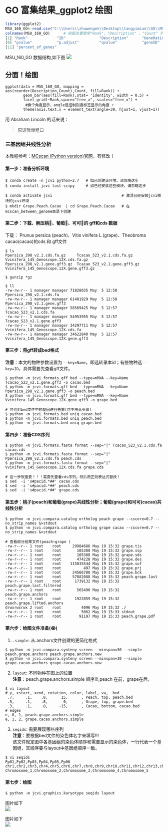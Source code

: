 
# GO 富集结果_ggplot2 绘图   

```r
library(ggplot2)
MSU_160_GO<-read.csv("C:\\Users\\zhuwengen\\Desktop\\tangyimiao\\GO\\MSU_160_GO.csv",stringsAsFactors = TRUE)
colnames(MSU_160_GO)      # 绘图主要使用"Rank"，"Description" ，"Count" 列
[1] "Rank"             "ID"               "Description"      "GeneRatio"        "BgRatio"         
[6] "pvalue"           "p.adjust"         "qvalue"           "geneID"           "Count"           
[11] "percent_of_genes"
```

MSU_160_GO 数据结构,如下图
![](./picture/MSU_160_GO.jpg)  



## 分面！绘图
```
ggplot(data = MSU_160_GO, mapping = aes(reorder(Description,Count),Count, fill=Rank)) +
        geom_bar(aes(fill=Rank),stat= 'identity', width = 0.5) +
        facet_grid(~Rank,space="free_x", scales="free_x") + 
         #换个角度显示，angle是控制刻度标签显示的角度 + 
        theme(axis.text.x = element_text(angle=30, hjust=1, vjust=1))
```








用 Abraham Lincoln 的话来说：

> 原谅我爆粗口

### 三基因组共线性分析
本教程参考：[MCscan (Python version)官网](https://genehub.wordpress.com/2019/07/05/mcscanx-%E6%B5%8B%E8%AF%95/)，有修改！

#### 第一步：准备分析环境  
```
$ conda create -n jcvi python=2.7   # 如已创建该环境，请忽略这步
$ conda install jcvi last scipy     # 如已经安装这些模块，请忽略这步

$ conda activate jcvi                               # 激活已经安装jcvi模块的jcvi环境
$ mkdir Grape.Peach.Cacao  | cd Grape.Peach.Cacao   # 在mcscan_between_genome目录下创建
```

#### 第二步：下载、解压桃🍑、葡萄🍇、可可🥥的 gff和cds 数据  
下载： Prunus persica (peach)、Vitis vinifera L.(grape)、Theobroma cacao(cacao)的cds 和 gff文件

```
$ ls
Ppersica_298_v2.1.cds.fa.gz     Tcacao_523_v2.1.cds.fa.gz     Vvinifera_145_Genoscope.12X.cds.fa.gz
Ppersica_298_v2.1.gene.gff3.gz  Tcacao_523_v2.1.gene.gff3.gz  Vvinifera_145_Genoscope.12X.gene.gff3.gz

$ gunzip *gz

$ ll
-rw-rw-r-- 1 manager manager 71828035 May  5 12:58 Ppersica_298_v2.1.cds.fa
-rw-rw-r-- 1 manager manager 61401929 May  5 12:58 Ppersica_298_v2.1.gene.gff3
-rw-rw-r-- 1 manager manager 58569425 May  5 12:57 Tcacao_523_v2.1.cds.fa
-rw-rw-r-- 1 manager manager 54953955 May  5 12:57 Tcacao_523_v2.1.gene.gff3
-rw-rw-r-- 1 manager manager 34297711 May  5 12:57 Vvinifera_145_Genoscope.12X.cds.fa
-rw-rw-r-- 1 manager manager 34622840 May  5 12:57 Vvinifera_145_Genoscope.12X.gene.gff3
```


#### 第三步：将gff转成bed格式  
**注意**：本文的物种参数设置为 `--key=Name`，即选转录本id；有些物种选`--key=ID`，具体需要先查看gff文件。
```
$ python -m jcvi.formats.gff bed --type=mRNA --key=Name Tcacao_523_v2.1.gene.gff3 -o cacao.bed
$ python -m jcvi.formats.gff bed --type=mRNA --key=Name Ppersica_298_v2.1.gene.gff3 -o peach.bed
$ python -m jcvi.formats.gff bed --type=mRNA --key=Name Vvinifera_145_Genoscope.12X.gene.gff3 -o grape.bed  

# 可也对bed文件中的基因进行去重(可不用此步骤)  
$ python -m jcvi.formats.bed uniq cacao.bed  
$ python -m jcvi.formats.bed uniq peach.bed  
$ python -m jcvi.formats.bed uniq grape.bed  
```  

#### 第四步：准备CDS序列   
```
$ python -m jcvi.formats.fasta format --sep="|" Tcacao_523_v2.1.cds.fa cacao.cds 
$ python -m jcvi.formats.fasta format --sep="|" Ppersica_298_v2.1.cds.fa peach.cds 
$ python -m jcvi.formats.fasta format --sep="|" Vvinifera_145_Genoscope.12X.cds.fa grape.cds 

# 这一步很重要！！！需要先查看cds序列，然后用正则表达式替换！   
$ sed  -i 's#pacid.*##' cacao.cds  
$ sed  -i 's#pacid.*##' peach.cds  
$ sed  -i 's#pacid.*##' grape.cds    
```  

#### 第五步：桃子(peach)和葡萄(grape)共线性分析；葡萄(grape)和可可(cacao)共线性分析
```
$ python -m jcvi.compara.catalog ortholog peach grape --cscore=0.7 --no_strip_names &>stdout
$ python -m jcvi.compara.catalog ortholog grape cacao --cscore=0.7 --no_strip_names &>stdout

# 查看部分结果文件(peach~grape )
-rw-r--r-- 1 root    root     29984686 May 19 15:32 grape.tis
-rw-r--r-- 1 root    root       105388 May 19 15:32 grape.ssp
-rw-r--r-- 1 root    root       105388 May 19 15:32 grape.sds
-rw-r--r-- 1 root    root       474228 May 19 15:32 grape.des
-rw-r--r-- 1 root    root    115035544 May 19 15:32 grape.suf
-rw-r--r-- 1 root    root          497 May 19 15:32 grape.prj
-rw-r--r-- 1 root    root     24566708 May 19 15:32 grape.bck
-rw-r--r-- 1 root    root     57882088 May 19 15:32 peach.grape.last
-rw-r--r-- 1 root    root      1739132 May 19 15:32 peach.grape.last.filtered
-rw-r--r-- 1 root    root       565490 May 19 15:32 peach.grape.anchors
-rw-r--r-- 1 root    root      1922859 May 19 15:32 peach.grape.lifted.anchors
drwxrwxrwx 2 root    root         4096 May 19 15:32 ./
-rw-r--r-- 1 root    root         5062 May 19 15:33 stdout
-rw-r--r-- 1 root    root        91197 May 19 15:33 peach.grape.pdf
```

#### 第六步：绘图文件准备(😭)
1. `.simple`: 从.anchors文件创建的更简化格式
```
$ python -m jcvi.compara.synteny screen --minspan=30 --simple peach.grape.anchors peach.grape.anchors.new 
$ python -m jcvi.compara.synteny screen --minspan=30 --simple grape.cacao.anchors grape.cacao.anchors.new
```

2. `layout`: 不同物种在图上的位置  
**注意**：peach.grape.anchors.simple 顺序!!!,peach 在前，grape在后。  
```  
$ vi layout  
# y, xstart, xend, rotation, color, label, va,  bed
 .7,     .1,    .8,      15,      , Peach, top, peach.bed
 .5,     .1,    .8,       0,      , Grape, top, grape.bed
 .3,     .1,    .8,     -15,      , Cacao, bottom, cacao.bed
# edges
e, 0, 1, peach.grape.anchors.simple
e, 1, 2, grape.cacao.anchors.simple
```  

3. `seqids`: 需要展现哪些序列  
**注意**：要根据bed文件的染色体名字来填写!!!  
该文件规定图中各基因组的染色体顺序和需要显示的染色体，一行代表一个基因组，其顺序要与layout中基因组顺序一致。
```
$ vi seqids
Pp01,Pp02,Pp03,Pp04,Pp05,Pp06
chr1,chr2,chr3,chr4,chr5,chr6,chr7,chr8,chr9,chr10,chr11,chr12,chr13,chr14,chr15,chr16,chr17,chr18,chr19
Chromosome_1,Chromosome_2,Chromosome_3,Chromosome_4,Chromosome_5
```

#### 第七步：绘图  
```
$ python -m jcvi.graphics.karyotype seqids layout 
```


图片如下    
![](./picture/Peach_Grape_Cacao_karyotype.jpg)  



图片如下   
![](./picture/grape_peach_synteny_depth.png)







































































